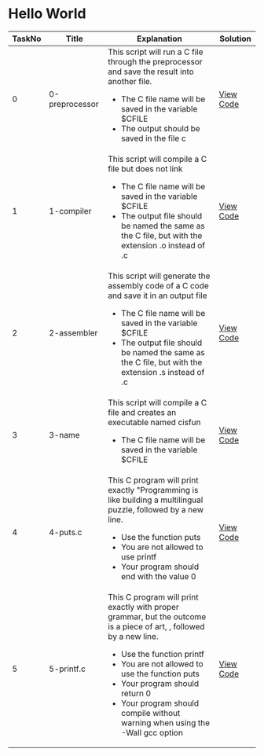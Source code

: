 <h1> Hello World </h1>

| TaskNo | Title | Explanation | Solution |
|---------|--------|--------|--------|
| 0 | 0-preprocessor | This script will run a C file through the preprocessor and save the result into another file. <ul><li>The C file name will be saved in the variable $CFILE</li><li>The output should be saved in the file c</li></ul> | <a href = "https://github.com/Gtindi/alx-low_level_programming/blob/main/0x00-hello_world/0-preprocessor"> View Code </a> |
| 1 | 1-compiler | This script will compile a C file but does not link <ul><li> The C file name will be saved in the variable $CFILE </li><li> The output file should be named the same as the C file, but with the extension .o instead of .c </li></ul> | <a href = "https://github.com/Gtindi/alx-low_level_programming/blob/main/0x00-hello_world/1-compiler"> View Code </a> |
| 2 | 2-assembler | This script will generate the assembly code of a C code and save it in an output file <ul><li> The C file name will be saved in the variable $CFILE </li> <li> The output file should be named the same as the C file, but with the extension .s instead of .c </li></ul> | <a href = "https://github.com/Gtindi/alx-low_level_programming/blob/main/0x00-hello_world/2-assembler"> View Code </a> |
| 3 | 3-name | This script will compile a C file and creates an executable named cisfun  <ul><li> The C file name will be saved in the variable $CFILE </li></ul>| <a href = "https://github.com/Gtindi/alx-low_level_programming/blob/main/0x00-hello_world/3-name"> View Code </a> |
| 4 | 4-puts.c | This C program will print exactly "Programming is like building a multilingual puzzle, followed by a new line. <ul><li> Use the function puts </li><li> You are not allowed to use printf </li><li> Your program should end with the value 0 </li></ul> | <a href = "https://github.com/Gtindi/alx-low_level_programming/blob/main/0x00-hello_world/4-puts.c"> View Code </a> |
| 5 | 5-printf.c | This C program will print exactly with proper grammar, but the outcome is a piece of art, , followed by a new line.<ul><li>Use the function printf</li><li> You are not allowed to use the function puts </li><li> Your program should return 0 </li><li> Your program should compile without warning when using the -Wall gcc option</li></ul> | <a href = "https://github.com/Gtindi/alx-low_level_programming/blob/main/0x00-hello_world/5-printf.c"> View Code </a> |
